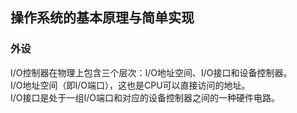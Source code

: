 ## 操作系统的基本原理与简单实现     

### 外设    
I/O控制器在物理上包含三个层次：I/O地址空间、I/O接口和设备控制器。         
I/O地址空间（即I/O端口），这也是CPU可以直接访问的地址。      
I/O接口是处于一组I/O端口和对应的设备控制器之间的一种硬件电路。      
